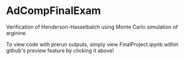 # AdCompFinalExam
Verification of Henderson-Hasselbalch using Monte Carlo simulation of arginine.

To view code with prerun outputs, simply view FinalProject.ipynb within github's preview feature by clicking it above!
